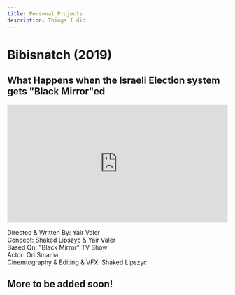 ```yaml
---
title: Personal Projects
description: Things I did
---
```

# Bibisnatch (2019)
## What Happens when the Israeli Election system gets "Black Mirror"ed

<iframe src="https://www.facebook.com/plugins/video.php?href=https://www.facebook.com/yair.valer/videos/10156793611054303" width="100%" height="270rem" style="border:none;overflow:hidden;" scrolling="no" frameborder="0" allowfullscreen="true" allow="autoplay; clipboard-write; encrypted-media; picture-in-picture; web-share" allowFullScreen="true"></iframe>

Directed & Written By: Yair Valer <br/>Concept: Shaked Lipszyc & Yair Valer <br/>Based On: "Black Mirror" TV Show <br/>Actor: Ori Smama  <br/>Cinemtography & Editing & VFX: Shaked Lipszyc
<div class="bg-gradient w-screen text-center text-sm">

## More to be added soon!


